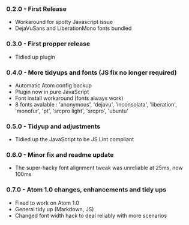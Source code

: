 ### 0.2.0 - First Release
* Workaround for spotty Javascript issue
* DejaVuSans and LiberationMono fonts bundled

### 0.3.0 - First propper release
* Tidied up plugin

### 0.4.0 - More tidyups and fonts (JS fix no longer required)

* Automatic Atom config backup
* Plugin now in pure JavaScript
* Font install workaround (fonts always work)
* 8 fonts avalable : 'anonymous', 'dejavu', 'inconsolata', 'liberation', 'monofur', 'pt',
  'srcpro light', 'srcpro', 'ubuntu'

### 0.5.0 - Tidyup and adjustments
* Tidied up the JavaScript to be JS Lint compliant

### 0.6.0 - Minor fix and readme update
* The super-hacky font alignment tweak was unreliable at 25ms, now 100ms

### 0.7.0 - Atom 1.0 changes, enhancements and tidy ups
* Fixed to work on Atom 1.0
* General tidy up (Markdown, JS)
* Changed font width hack to deal reliably with more scenarios
